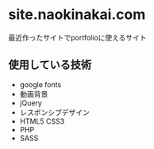 # site.naokinakai.com
最近作ったサイトでportfolioに使えるサイト

## 使用している技術
- google fonts
- 動画背景
- jQuery
- レスポンシブデザイン
- HTML5 CSS3
- PHP
- SASS

